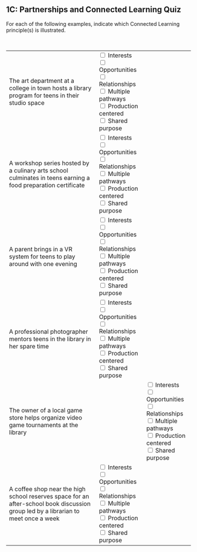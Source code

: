 ## 1C: Partnerships and Connected Learning Quiz

<p>For each of the following examples, indicate which Connected Learning principle(s) is illustrated.</p>
<br>
<table>
<tr>
<td>The art department at a college in town hosts a library program for teens in their studio space</td>
<td><input type="checkbox"><label> Interests</label><br>
<input type="checkbox"><label> Opportunities</label><br>
<input type="checkbox"><label> Relationships</label><br>
<input type="checkbox"><label> Multiple pathways</label><br>
<input type="checkbox"><label> Production centered</label><br>
<input type="checkbox"><label> Shared purpose</label><br>
</td>
</tr>
<tr>
<td>A workshop series hosted by a culinary arts school culminates in teens earning a food preparation certificate</td>
<td><input type="checkbox"><label> Interests</label><br>
<input type="checkbox"><label> Opportunities</label><br>
<input type="checkbox"><label> Relationships</label><br>
<input type="checkbox"><label> Multiple pathways</label><br>
<input type="checkbox"><label> Production centered</label><br>
<input type="checkbox"><label> Shared purpose</label><br>
</td>
</tr>
<tr>
<td>A parent brings in a VR system for teens to play around with one evening</td>
<td><input type="checkbox"><label> Interests</label><br>
<input type="checkbox"><label> Opportunities</label><br>
<input type="checkbox"><label> Relationships</label><br>
<input type="checkbox"><label> Multiple pathways</label><br>
<input type="checkbox"><label> Production centered</label><br>
<input type="checkbox"><label> Shared purpose</label><br>
</td>
</tr>
<tr>
<td>A professional photographer mentors teens in the library in her spare time</td>
<td><input type="checkbox"><label> Interests</label><br>
<input type="checkbox"><label> Opportunities</label><br>
<input type="checkbox"><label> Relationships</label><br>
<input type="checkbox"><label> Multiple pathways</label><br>
<input type="checkbox"><label> Production centered</label><br>
<input type="checkbox"><label> Shared purpose</label><br>
</td>
</tr>
<tr>
<td>The owner of a local game store helps organize video game tournaments at the library</td>
<td><td><input type="checkbox"><label> Interests</label><br>
<input type="checkbox"><label> Opportunities</label><br>
<input type="checkbox"><label> Relationships</label><br>
<input type="checkbox"><label> Multiple pathways</label><br>
<input type="checkbox"><label> Production centered</label><br>
<input type="checkbox"><label> Shared purpose</label><br>
</td>
</tr>
<tr>
<td>A coffee shop near the high school reserves space for an after-school book discussion group led by a librarian to meet once a week</td>
<td class="cell-width"><input type="checkbox"><label> Interests</label><br>
<input type="checkbox"><label> Opportunities</label><br>
<input type="checkbox"><label> Relationships</label><br>
<input type="checkbox"><label> Multiple pathways</label><br>
<input type="checkbox"><label> Production centered</label><br>
<input type="checkbox"><label> Shared purpose</label><br>
</td>
</tr>
</table>